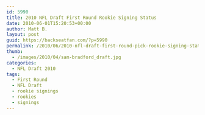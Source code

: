 ```yaml
---
id: 5990
title: 2010 NFL Draft First Round Rookie Signing Status
date: 2010-06-01T15:20:53+00:00
author: Matt B.
layout: post
guid: https://backseatfan.com/?p=5990
permalink: /2010/06/2010-nfl-draft-first-round-pick-rookie-signing-status/
thumb:
  - /images/2010/04/sam-bradford_draft.jpg
categories:
  - NFL Draft 2010
tags:
  - First Round
  - NFL Draft
  - rookie signings
  - rookies
  - signings
---
```


<div class="entry">
</div>
